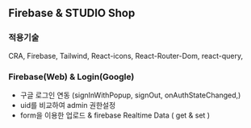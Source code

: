 ## Firebase & STUDIO Shop

### 적용기술

CRA, Firebase, Tailwind, React-icons, React-Router-Dom, react-query,

### Firebase(Web) & Login(Google)

- 구글 로그인 연동 (signInWithPopup, signOut, onAuthStateChanged,)
- uid를 비교하여 admin 권한설정
- form을 이용한 업로드 & firebase Realtime Data ( get & set )
